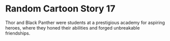 # Random Cartoon Story 17

Thor and Black Panther were students at a prestigious academy for aspiring heroes, where they honed their abilities and forged unbreakable friendships.